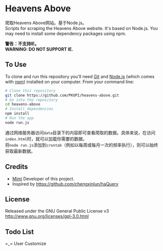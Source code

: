 # Heavens Above

爬取Heavens Above网站。基于Node.js。  
Scripts for scraping the Heavens Above website. It's based on Node.js. You may need to install some dependency packages using npm.

**警告：不支持IE。**  
**WARNING: DO NOT SUPPORT IE.**

## To Use
To clone and run this repository you'll need [Git](https://git-scm.com) and [Node.js](https://nodejs.org/en/download) (which comes with [npm](http://npmjs.com)) installed on your computer. From your command line:
```bash
# Clone this repository
git clone https://github.com/PKUPI/heavens-above.git
# Go into the repository
cd heavens-above
# Install dependencies
npm install
# Run the app
node run.js
```
通过网络服务器访问`data`目录下的内容即可查看爬取的数据。具体来说，在访问`index.html`时，就可以加载你需要的数据。  
将`node run.js`添加到`crontab`（例如以每周或每月一次的频率执行），则可以始终获取最新数据。

## Credits
* [Mimi](https://zhangshuqiao.org) Developer of this project.  
* Inspired by https://github.com/chengxinlun/haQuery

## License
Released under the GNU General Public License v3  
http://www.gnu.org/licenses/gpl-3.0.html

## Todo List
=\_=
User Customize
